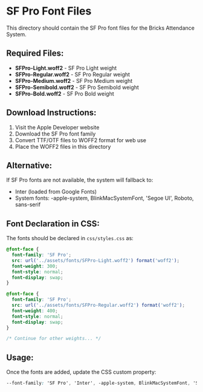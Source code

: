 # SF Pro Font Files

This directory should contain the SF Pro font files for the Bricks Attendance System.

## Required Files:

- **SFPro-Light.woff2** - SF Pro Light weight
- **SFPro-Regular.woff2** - SF Pro Regular weight  
- **SFPro-Medium.woff2** - SF Pro Medium weight
- **SFPro-Semibold.woff2** - SF Pro Semibold weight
- **SFPro-Bold.woff2** - SF Pro Bold weight

## Download Instructions:

1. Visit the Apple Developer website
2. Download the SF Pro font family
3. Convert TTF/OTF files to WOFF2 format for web use
4. Place the WOFF2 files in this directory

## Alternative:

If SF Pro fonts are not available, the system will fallback to:
- Inter (loaded from Google Fonts)
- System fonts: -apple-system, BlinkMacSystemFont, 'Segoe UI', Roboto, sans-serif

## Font Declaration in CSS:

The fonts should be declared in `css/styles.css` as:

```css
@font-face {
  font-family: 'SF Pro';
  src: url('../assets/fonts/SFPro-Light.woff2') format('woff2');
  font-weight: 300;
  font-style: normal;
  font-display: swap;
}

@font-face {
  font-family: 'SF Pro';
  src: url('../assets/fonts/SFPro-Regular.woff2') format('woff2');
  font-weight: 400;
  font-style: normal;
  font-display: swap;
}

/* Continue for other weights... */
```

## Usage:

Once the fonts are added, update the CSS custom property:
```css
--font-family: 'SF Pro', 'Inter', -apple-system, BlinkMacSystemFont, 'Segoe UI', Roboto, sans-serif;
```
